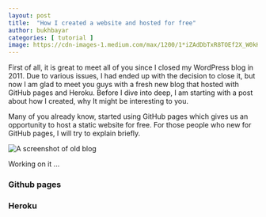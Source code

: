 ```yaml
---
layout: post
title:  "How I created a website and hosted for free"
author: bukhbayar
categories: [ tutorial ]
image: https://cdn-images-1.medium.com/max/1200/1*iZAdDbTxR8TOEf2X_W0kHA.jpeg
---
```


First of all, it is great to meet all of you since I closed my WordPress blog in 2011. Due to various issues, I had ended up with the decision to close it, but now I am glad to meet you guys with a fresh new blog that hosted with GitHub pages and Heroku.
Before I dive into deep, I am starting with a post about how I created, why It might be interesting to you. 

Many of you already know, started using GitHub pages which gives us an opportunity to host a static website for free. 
For those people who new for GitHub pages, I will try to explain briefly.


![A screenshot of old blog](old-blog.pn)

Working on it ...

### Github pages




### Heroku

